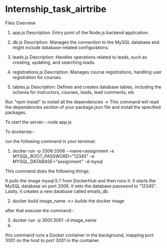 # Internship_task_airtribe

Files Overview
1. app.js
Description: Entry point of the Node.js backend application.

2. db.js
Description: Manages the connection to the MySQL database and might include database-related configurations.

3. leads.js
Description: Handles operations related to leads, such as creating, updating, and searching leads.

4. registrations.js
Description: Manages course registrations, handling user registration for courses.

5. tables.js
Description: Defines and creates database tables, including the schema for instructors, courses, leads, lead comments, etc



 Run "npm install" to install all the dependencies  -> 
This command will read the dependencies section of your package.json file and install the specified packages.

To start the server:-
node app.js


To dockerize:-

run the following command in your terminal:

1. docker run -p 3306:3306 --name=assignment -e MYSQL_ROOT_PASSWORD="12345" -e MYSQL_DATABASE="assignment" -d mysql

 This command does the following things:

 It pulls the image mysql:5.7 from DockerHub and then runs it.
 It starts the MySQL database on port 3306.
 It sets the database password to "12345".
 Lastly, it creates a new database called emails_db.


2. docker build image_name ->> builds the docker image
	
 after that execute the command:-

3. docker run -p 3001:3001 -d image_name
4. 
 this command runs a Docker container in the background, mapping port 3001 on the host to port 3001 in the container.
